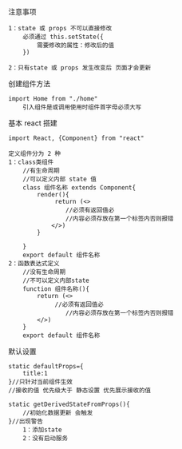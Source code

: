注意事项
    
    1：state 或 props 不可以直接修改
        必须通过 this.setState({
            需要修改的属性：修改后的值
        })
        
    2：只有state 或 props 发生改变后 页面才会更新
    
创建组件方法

    import Home from "./home"
        引入组件是或调用使用时组件首字母必须大写
    
    
基本 react 搭建

    import React, {Component} from "react"
    
    定义组件分为 2 种
    1：class类组件
        //有生命周期
        //可以定义内部 state 值
        class 组件名称 extends Component{
            render(){
                 return (<>
                    //必须有返回值必
                    //内容必须存放在第一个标签内否则报错
                </>)
            }
           
        }
        export default 组件名称
    2：函数表达式定义
        //没有生命周期
        //不可以定义内部state
        function 组件名称(){
            return (<>
                 //必须有返回值必
                    //内容必须存放在第一个标签内否则报错
            </>)
        }
        export default 组件名称
        
默认设置

    static defaultProps={
        title:1
    }//只针对当前组件生效
    //接收的值 优先级大于 静态设置 优先展示接收的值
    
    static getDerivedStateFromProps(){
        //初始化数据更新 会触发
    }//出现警告 
        1：添加state
        2：没有启动服务